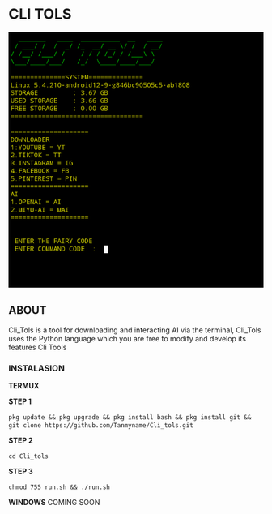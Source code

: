 # CLI TOLS
![alt text](https://github.com/Tanmyname/Cli_tols/blob/main/icon.png?raw=true)
## ABOUT
Cli_Tols is a tool for downloading and interacting AI via the terminal, Cli_Tols uses the Python language which you are free to modify and develop its features  Cli Tools 
### INSTALASION
__TERMUX__

**STEP 1**
```
pkg update && pkg upgrade && pkg install bash && pkg install git && git clone https://github.com/Tanmyname/Cli_tols.git 
```
**STEP 2**
```
cd Cli_tols
```
**STEP 3**
```
chmod 755 run.sh && ./run.sh
```
__WINDOWS__
COMING SOON

